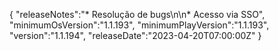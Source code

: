 {
  "releaseNotes":"* Resolução de bugs\n\n* Acesso via SSO",
  "minimumOsVersion":"1.1.193",
  "minimumPlayVersion":"1.1.193",
  "version":"1.1.194",
  "releaseDate":"2023-04-20T07:00:00Z"
}
